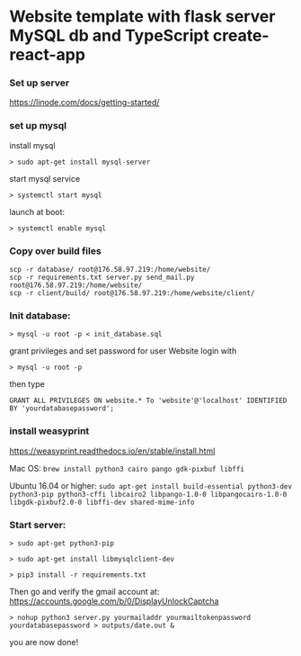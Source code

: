 # Website template with flask server MySQL db and TypeScript create-react-app

### Set up server
https://linode.com/docs/getting-started/

### set up mysql
install mysql

`> sudo apt-get install mysql-server`

start mysql service

`> systemctl start mysql`

launch at boot:

`> systemctl enable mysql`


### Copy over build files

```
scp -r database/ root@176.58.97.219:/home/website/
scp -r requirements.txt server.py send_mail.py root@176.58.97.219:/home/website/
scp -r client/build/ root@176.58.97.219:/home/website/client/
```

### Init database:

`> mysql -u root -p < init_database.sql `

grant privileges and set password for user Website
login with
```
> mysql -u root -p
```
then type
```
GRANT ALL PRIVILEGES ON website.* To 'website'@'localhost' IDENTIFIED BY 'yourdatabasepassword';
```

### install weasyprint
https://weasyprint.readthedocs.io/en/stable/install.html

Mac OS:
`brew install python3 cairo pango gdk-pixbuf libffi`


Ubuntu 16.04 or higher:
`sudo apt-get install build-essential python3-dev python3-pip python3-cffi libcairo2 libpango-1.0-0 libpangocairo-1.0-0 libgdk-pixbuf2.0-0 libffi-dev shared-mime-info
`

### Start server:

`> sudo apt-get python3-pip`

`> sudo apt-get install libmysqlclient-dev`

`> pip3 install -r requirements.txt`

Then go and verify the gmail account at:
https://accounts.google.com/b/0/DisplayUnlockCaptcha

`> nohup python3 server.py yourmailaddr yourmailtokenpassword yourdatabasepassword > outputs/date.out &`

you are now done!
